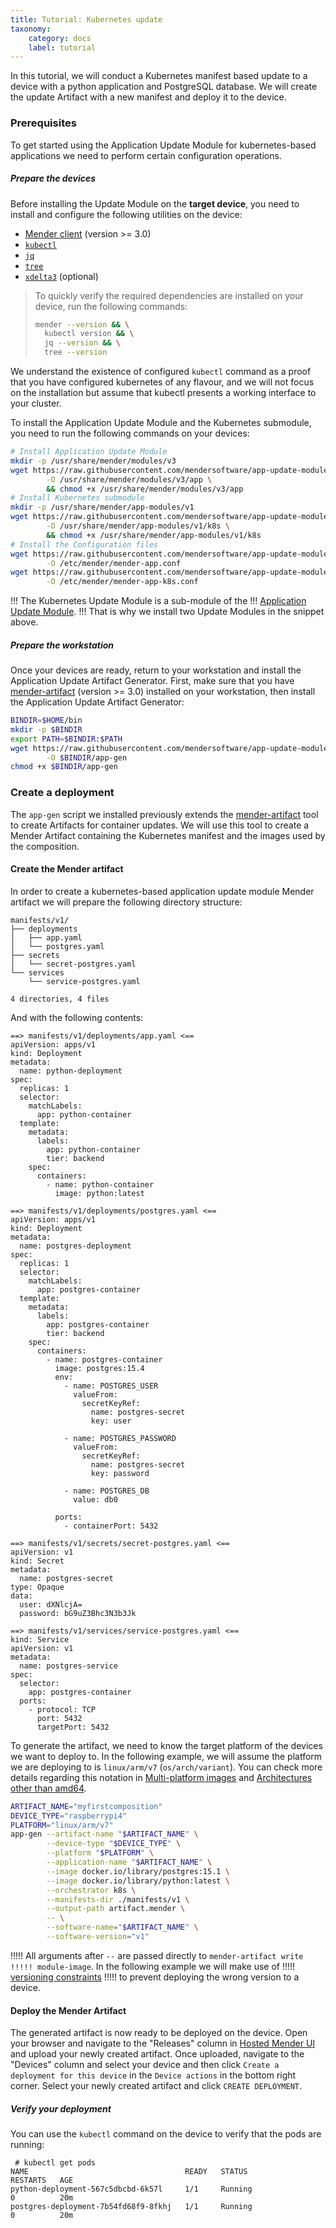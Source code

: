 ```yaml
---
title: Tutorial: Kubernetes update
taxonomy:
    category: docs
    label: tutorial
---
```


In this tutorial, we will conduct a Kubernetes manifest based update to a device 
with a python application and PostgreSQL database. We will create the update
Artifact with a new manifest and deploy it to the device.

### Prerequisites

To get started using the Application Update Module for kubernetes-based applications
we need to perform certain configuration operations.

##### Prepare the devices
Before installing the Update Module on the **target device**, you need to install and configure
the following utilities on the device:
 * [Mender client](../../../03.Client-installation/02.Install-with-Debian-package) (version >= 3.0)
 * [`kubectl`](https://kubernetes.io/docs/tasks/tools/)
 * [`jq`](https://jqlang.github.io/jq/)
 * [`tree`](http://mama.indstate.edu/users/ice/tree/)
 * [`xdelta3`](https://github.com/jmacd/xdelta) (optional)

> To quickly verify the required dependencies are installed on your device, run
> the following commands:
> ```bash
> mender --version && \
>   kubectl version && \
>   jq --version && \
>   tree --version
> ```

We understand the existence of configured `kubectl` command as a proof that you have
configured kubernetes of any flavour, and we will not focus on the installation
but assume that kubectl presents a working interface to your cluster.

To install the Application Update Module and the Kubernetes submodule,
you need to run the following commands on your devices:
<!--AUTOVERSION: "app-update-module/%/"/ignore-->
```bash
# Install Application Update Module
mkdir -p /usr/share/mender/modules/v3
wget https://raw.githubusercontent.com/mendersoftware/app-update-module/master/src/app \
        -O /usr/share/mender/modules/v3/app \
        && chmod +x /usr/share/mender/modules/v3/app
# Install Kubernetes submodule
mkdir -p /usr/share/mender/app-modules/v1
wget https://raw.githubusercontent.com/mendersoftware/app-update-module/master/src/app-modules/k8s \
        -O /usr/share/mender/app-modules/v1/k8s \
        && chmod +x /usr/share/mender/app-modules/v1/k8s
# Install the Configuration files
wget https://raw.githubusercontent.com/mendersoftware/app-update-module/master/conf/mender-app.conf \
        -O /etc/mender/mender-app.conf
wget https://raw.githubusercontent.com/mendersoftware/app-update-module/master/conf/mender-app-k8s.conf \
        -O /etc/mender/mender-app-k8s.conf
```

<!--AUTOVERSION: "app-update-module/blob/%/"/ignore-->
!!! The Kubernetes Update Module is a sub-module of the
!!! [Application Update Module](https://github.com/mendersoftware/app-update-module/blob/master/docs/README-submodule-api.md#applications-updates).
!!! That is why we install two Update Modules in the snippet above.

##### Prepare the workstation
Once your devices are ready, return to your workstation and install the
Application Update Artifact Generator. First, make sure that you have
[mender-artifact](../../../10.Downloads/docs.md#mender-artifact) (version >= 3.0) installed
on your workstation, then install the Application Update Artifact Generator:
<!--AUTOVERSION: "app-update-module/%/"/ignore-->
```bash
BINDIR=$HOME/bin
mkdir -p $BINDIR
export PATH=$BINDIR:$PATH
wget https://raw.githubusercontent.com/mendersoftware/app-update-module/master/gen/app-gen \
        -O $BINDIR/app-gen
chmod +x $BINDIR/app-gen
```

### Create a deployment
The `app-gen` script we installed previously extends the
[mender-artifact](../../../10.Downloads/docs.md#mender-artifact) tool to create
Artifacts for container updates. We will use this tool to create a Mender
Artifact containing the Kubernetes manifest and the images used by
the composition.

#### Create the Mender artifact

In order to create a kubernetes-based application update module Mender artifact
we will prepare the following directory structure:

```shell
manifests/v1/
├── deployments
│   ├── app.yaml
│   └── postgres.yaml
├── secrets
│   └── secret-postgres.yaml
└── services
    └── service-postgres.yaml

4 directories, 4 files
```

And with the following contents:
```shell
==> manifests/v1/deployments/app.yaml <==
apiVersion: apps/v1
kind: Deployment
metadata:
  name: python-deployment
spec:
  replicas: 1
  selector:
    matchLabels:
      app: python-container
  template:
    metadata:
      labels:
        app: python-container
        tier: backend
    spec:
      containers:
        - name: python-container
          image: python:latest

==> manifests/v1/deployments/postgres.yaml <==
apiVersion: apps/v1
kind: Deployment
metadata:
  name: postgres-deployment
spec:
  replicas: 1
  selector:
    matchLabels:
      app: postgres-container
  template:
    metadata:
      labels:
        app: postgres-container
        tier: backend
    spec:
      containers:
        - name: postgres-container
          image: postgres:15.4
          env:
            - name: POSTGRES_USER
              valueFrom:
                secretKeyRef:
                  name: postgres-secret
                  key: user

            - name: POSTGRES_PASSWORD
              valueFrom:
                secretKeyRef:
                  name: postgres-secret
                  key: password

            - name: POSTGRES_DB
              value: db0

          ports:
            - containerPort: 5432

==> manifests/v1/secrets/secret-postgres.yaml <==
apiVersion: v1
kind: Secret
metadata:
  name: postgres-secret
type: Opaque
data:
  user: dXNlcjA=
  password: bG9uZ3Bhc3N3b3Jk

==> manifests/v1/services/service-postgres.yaml <==
kind: Service
apiVersion: v1
metadata:
  name: postgres-service
spec:
  selector:
    app: postgres-container
  ports:
    - protocol: TCP
      port: 5432
      targetPort: 5432
```

To generate the artifact, we need to know the target platform of the devices we
want to deploy to. In the following example, we will assume the platform we are
deploying to is `linux/arm/v7` (`os/arch/variant`). You can check more details regarding
this notation in [Multi-platform images](https://docs.docker.com/build/building/multi-platform/) and
[Architectures other than amd64](https://github.com/docker-library/official-images#architectures-other-than-amd64).
```bash
ARTIFACT_NAME="myfirstcomposition"
DEVICE_TYPE="raspberrypi4"
PLATFORM="linux/arm/v7"
app-gen --artifact-name "$ARTIFACT_NAME" \
        --device-type "$DEVICE_TYPE" \
        --platform "$PLATFORM" \
        --application-name "$ARTIFACT_NAME" \
        --image docker.io/library/postgres:15.1 \
        --image docker.io/library/python:latest \
        --orchestrator k8s \
        --manifests-dir ./manifests/v1 \
        --output-path artifact.mender \
        -- \
        --software-name="$ARTIFACT_NAME" \
        --software-version="v1"
```

!!!!! All arguments after `--` are passed directly to `mender-artifact write
!!!!! module-image`. In the following example we will make use of
!!!!! [versioning constraints](../../09.Software-versioning/docs.md#application-updates-update-modules)
!!!!! to prevent deploying the wrong version to a device.

#### Deploy the Mender Artifact

The generated artifact is now ready to be deployed on the device. Open your
browser and navigate to the "Releases" column in [Hosted Mender
UI](https://hosted.mender.io/ui/releases) and upload your newly created
artifact. Once uploaded, navigate to the "Devices" column and select your device
and then click `Create a deployment for this device` in the `Device actions` in
the bottom right corner. Select your newly created artifact and click `CREATE
DEPLOYMENT`.

##### Verify your deployment

You can use the `kubectl` command on the device to verify that the pods are running:

```shell
 # kubectl get pods
NAME                                   READY   STATUS                   RESTARTS   AGE
python-deployment-567c5dbcbd-6k57l     1/1     Running                  0          20m
postgres-deployment-7b54fd68f9-8fkhj   1/1     Running                  0          20m
```
